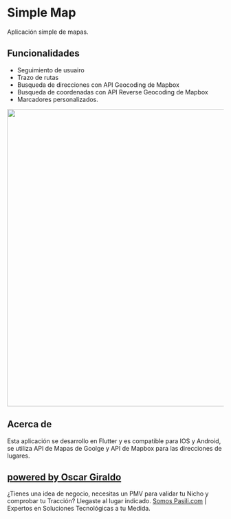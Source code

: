 # Simple Map

Aplicación simple de mapas.

## Funcionalidades
- Seguimiento de usuairo
- Trazo de rutas
- Busqueda de direcciones con API Geocoding de Mapbox
- Busqueda de coordenadas con API Reverse Geocoding de Mapbox
- Marcadores personalizados.

<img src="https://firebasestorage.googleapis.com/v0/b/gvoscar-4686d.appspot.com/o/res%2Fsimple_map_30s_2.gif?alt=media&token=72932c95-7f36-4833-a590-c8181204d435" width="540" height="690" />


## Acerca de

Esta aplicación se desarrollo en Flutter y es compatible para IOS y Android, se utiliza API de Mapas de Goolge y API de Mapbox para las direcciones de lugares.

## [powered by Oscar Giraldo](https://www.linkedin.com/in/gvoscar20/)

¿Tienes una idea de negocio, necesitas un PMV para validar tu Nicho y comprobar tu Tracción? Llegaste al lugar indicado. [Somos Pasili.com](https://www.pasili.com/) | Expertos en Soluciones Tecnológicas a tu Medida.
